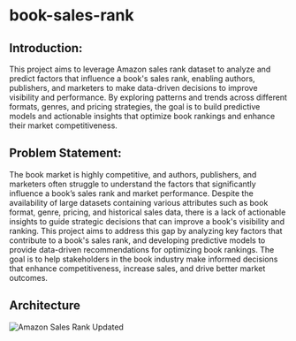 # book-sales-rank

## Introduction:
This project aims to leverage Amazon sales rank dataset to analyze and predict factors that influence a book's sales rank, enabling authors, publishers, and marketers to make data-driven decisions to improve visibility and performance. By exploring patterns and trends across different formats, genres, and pricing strategies, the goal is to build predictive models and actionable insights that optimize book rankings and enhance their market competitiveness.

## Problem Statement:
The book market is highly competitive, and authors, publishers, and marketers often struggle to understand the factors that significantly influence a book’s sales rank and market performance. Despite the availability of large datasets containing various attributes such as book format, genre, pricing, and historical sales data, there is a lack of actionable insights to guide strategic decisions that can improve a book's visibility and ranking. This project aims to address this gap by analyzing key factors that contribute to a book's sales rank, and developing predictive models to provide data-driven recommendations for optimizing book rankings. The goal is to help stakeholders in the book industry make informed decisions that enhance competitiveness, increase sales, and drive better market outcomes.

## Architecture
![Amazon Sales Rank Updated](https://github.com/user-attachments/assets/6b616428-dffc-4175-97c8-11dead2c5771)
